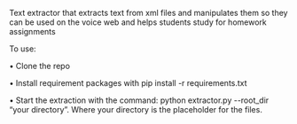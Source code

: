 Text extractor that extracts text from xml files and manipulates them so they can be used on the voice web and helps students study for homework assignments 


To use:

•	Clone the repo

•	Install requirement packages with pip install -r requirements.txt

•	Start the extraction with the command: python extractor.py --root_dir “your directory”. Where your directory is the placeholder for the files. 